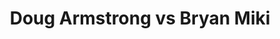 ---
title: Doug Armstrong vs Bryan Miki
player1:
  name: Armstrong, Doug
  percent: 91
  wins: 1
  losses: 1
player2:
  name: Miki, Bryan
  percent: 91
  wins: 1
  losses: 1
games:
- player1:
    team: MB
    position: Lead
    percent: 88
    win: 1
    loss: 0
  player2:
    team: BC
    position: Second
    percent: 91
    win: 0
    loss: 1
  event: Brier
  year: 1998
  draw: Round Robin(1)
  score: BC 6 - MB 7
- player1:
    team: MB
    position: Lead
    percent: 94
    win: 0
    loss: 1
  player2:
    team: BC
    position: Second
    percent: 90
    win: 1
    loss: 0
  event: Brier
  year: 2000
  draw: Round Robin(16)
  score: BC 7 - MB 6
- player1:
    team: STO
    position: Lead
    percent: 85
    win: 1
    loss: 0
  player2:
    team: MCA
    position: Second
    percent: 89
    win: 0
    loss: 1
  event: Trials (Men)
  year: 2001
  draw: Round Robin(2)
  score: STO 9 - MCA 5
---